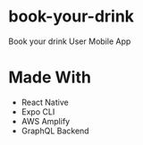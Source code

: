 # book-your-drink

Book your drink User Mobile App

# Made With
- React Native
- Expo CLI
- AWS Amplify
- GraphQL Backend
